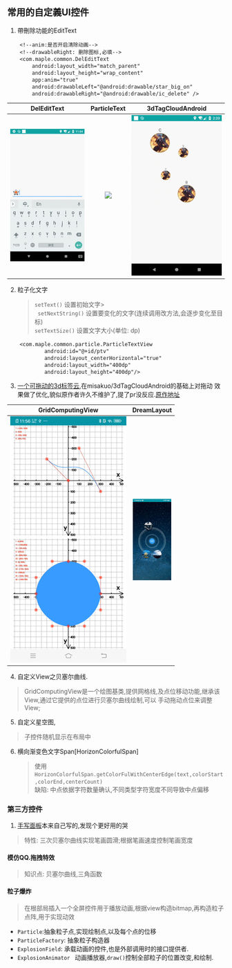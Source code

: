 ## 常用的自定義UI控件

1. 帶刪除功能的EditText
    
```
    <!--anim:是否开启清除动画-->
    <!--drawableRight: 删除图标,必填-->
    <com.maple.common.DelEditText
        android:layout_width="match_parent"
        android:layout_height="wrap_content"
        app:anim="true" 
        android:drawableLeft="@android:drawable/star_big_on"
        android:drawableRight="@android:drawable/ic_delete" />
```

| DelEditText | ParticleText | 3dTagCloudAndroid|
| :--: | :--: | :--: |
| ![](./screenshot/delEdittext.gif)  | ![](./screenshot/particle.gif)|![](./screenshot/3d.gif)

2. 粒子化文字
    > `setText()` 设置初始文字><br/>
     ` setNextString()` 设置要变化的文字(连续调用改方法,会逐步变化至目标) <br/>
     `setTextSize()` 设置文字大小(单位: dp)
    
```
    <com.maple.common.particle.ParticleTextView
            android:id="@+id/ptv"
            android:layout_centerHorizontal="true"
            android:layout_width="400dp"
            android:layout_height="400dp"/>
```
3. [一个可拖动的3d标签云](https://github.com/wangfengye/3dTagCloudAndroid),在misakuo/3dTagCloudAndroid的基础上对拖动
效果做了优化,貌似原作者许久不维护了,提了pr没反应.[原作地址](https://github.com/misakuo/3dTagCloudAndroid)

| GridComputingView |DreamLayout|
| :--: | :--: |
| ![](./screenshot/brx.gif)  |  ![](./screenshot/woniu.gif) |

4. 自定义View之贝塞尔曲线.
> GridComputingView是一个绘图基类,提供网格线,及点位移动功能,继承该View,通过它提供的点位进行贝塞尔曲线绘制,可以
手动拖动点位来调整View;

5. 自定义星空图,
> 子控件随机显示在布局中

6. 横向渐变色文字Span[HorizonColorfulSpan]
    > 使用 `HorizonColorfulSpan.getColorFulWithCenterEdge(text,colorStart,colorEnd,centerCount)`</br>
    缺陷: 中点依据字符数量确认,不同类型字符宽度不同导致中点偏移
### 第三方控件
1. [手写面板](https://github.com/gcacace/android-signaturepad)本来自己写的,发现个更好用的哭
> 特性: 三次贝塞尔曲线实现笔画圆滑;根据笔画速度控制笔画宽度

#### 模仿QQ.拖拽特效
>  知识点: 贝塞尔曲线,三角函数

#### 粒子爆炸
> 在根部局插入一个全屏控件用于播放动画,根据view构造bitmap,再构造粒子点阵,用于实现动效

* `Particle`:抽象粒子点,实现绘制点,以及每个点的位移
* `ParticleFactory`: 抽象粒子构造器
* `ExplosionField`: 承载动画的控件,也是外部调用时的接口提供者.
* `ExplosionAnimator ` 动画播放器,`draw()`控制全部粒子的位置改变,和绘制.